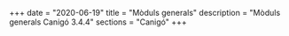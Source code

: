 +++
date        = "2020-06-19"
title       = "Mòduls generals"
description = "Mòduls generals Canigó 3.4.4"
sections    = "Canigó"
+++